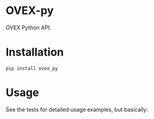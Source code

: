 # OVEX-py
OVEX Python API.

# Installation

    pip install ovex_py


# Usage

See the tests for detailed usage examples, but basically:
